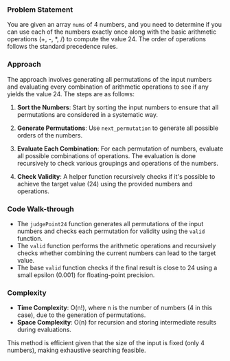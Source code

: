 ### Problem Statement
You are given an array `nums` of 4 numbers, and you need to determine if you can use each of the numbers exactly once along with the basic arithmetic operations (+, -, *, /) to compute the value 24. The order of operations follows the standard precedence rules.

### Approach
The approach involves generating all permutations of the input numbers and evaluating every combination of arithmetic operations to see if any yields the value 24. The steps are as follows:

1. **Sort the Numbers**: Start by sorting the input numbers to ensure that all permutations are considered in a systematic way.
  
2. **Generate Permutations**: Use `next_permutation` to generate all possible orders of the numbers.

3. **Evaluate Each Combination**: For each permutation of numbers, evaluate all possible combinations of operations. The evaluation is done recursively to check various groupings and operations of the numbers.

4. **Check Validity**: A helper function recursively checks if it's possible to achieve the target value (24) using the provided numbers and operations.

### Code Walk-through
- The `judgePoint24` function generates all permutations of the input numbers and checks each permutation for validity using the `valid` function.
- The `valid` function performs the arithmetic operations and recursively checks whether combining the current numbers can lead to the target value.
- The base `valid` function checks if the final result is close to 24 using a small epsilon (0.001) for floating-point precision.

### Complexity
- **Time Complexity**: O(n!), where n is the number of numbers (4 in this case), due to the generation of permutations.
- **Space Complexity**: O(n) for recursion and storing intermediate results during evaluations.

This method is efficient given that the size of the input is fixed (only 4 numbers), making exhaustive searching feasible.
